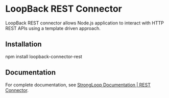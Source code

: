 # LoopBack REST Connector

LoopBack REST connector allows Node.js application to interact with HTTP REST APIs using a template driven approach.

## Installation

npm install loopback-connector-rest

## Documentation

For complete documentation, see [StrongLoop Documentation | REST Connector](http://docs.strongloop.com/display/LB/REST+connector).
